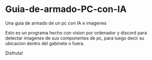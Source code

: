 # Guia-de-armado-PC-con-IA
Una guia de armado de un pc con IA e imagenes

Esto es un programa hecho con vision por ordenador y discord para detectar imagenes de sus componentes de pc, para luego decir su ubicacion dentro del gabinete o fuera.

Disfruta!
